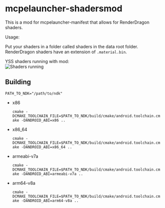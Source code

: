 # mcpelauncher-shadersmod

This is a mod for mcpelauncher-manifest that allows for RenderDragon shaders.

Usage: 

Put your shaders in a folder called shaders in the data root folder. RenderDragon shaders have an extension of `.material.bin`.  

YSS shaders running with mod:  
![Shaders running](https://user-images.githubusercontent.com/85067619/233049451-6253095e-e5c9-433c-b2f3-5ccad202ecba.png)

## Building
`PATH_TO_NDK="/path/to/ndk"`
- x86

  `cmake -DCMAKE_TOOLCHAIN_FILE=$PATH_TO_NDK/build/cmake/android.toolchain.cmake -DANDROID_ABI=x86 ..`
- x86_64

  `cmake -DCMAKE_TOOLCHAIN_FILE=$PATH_TO_NDK/build/cmake/android.toolchain.cmake -DANDROID_ABI=x86_64 ..`
- armeabi-v7a

  `cmake -DCMAKE_TOOLCHAIN_FILE=$PATH_TO_NDK/build/cmake/android.toolchain.cmake -DANDROID_ABI=armeabi-v7a ..`
- arm64-v8a

  `cmake -DCMAKE_TOOLCHAIN_FILE=$PATH_TO_NDK/build/cmake/android.toolchain.cmake -DANDROID_ABI=arm64-v8a ..`
